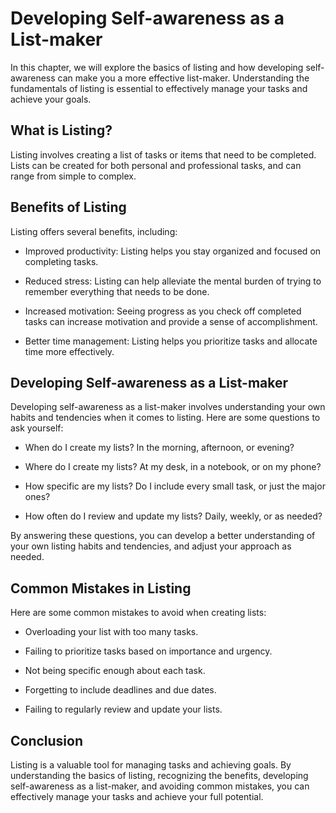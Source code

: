 Developing Self-awareness as a List-maker
=========================================================================================

In this chapter, we will explore the basics of listing and how developing self-awareness can make you a more effective list-maker. Understanding the fundamentals of listing is essential to effectively manage your tasks and achieve your goals.

What is Listing?
----------------

Listing involves creating a list of tasks or items that need to be completed. Lists can be created for both personal and professional tasks, and can range from simple to complex.

Benefits of Listing
-------------------

Listing offers several benefits, including:

* Improved productivity: Listing helps you stay organized and focused on completing tasks.

* Reduced stress: Listing can help alleviate the mental burden of trying to remember everything that needs to be done.

* Increased motivation: Seeing progress as you check off completed tasks can increase motivation and provide a sense of accomplishment.

* Better time management: Listing helps you prioritize tasks and allocate time more effectively.

Developing Self-awareness as a List-maker
-----------------------------------------

Developing self-awareness as a list-maker involves understanding your own habits and tendencies when it comes to listing. Here are some questions to ask yourself:

* When do I create my lists? In the morning, afternoon, or evening?

* Where do I create my lists? At my desk, in a notebook, or on my phone?

* How specific are my lists? Do I include every small task, or just the major ones?

* How often do I review and update my lists? Daily, weekly, or as needed?

By answering these questions, you can develop a better understanding of your own listing habits and tendencies, and adjust your approach as needed.

Common Mistakes in Listing
--------------------------

Here are some common mistakes to avoid when creating lists:

* Overloading your list with too many tasks.

* Failing to prioritize tasks based on importance and urgency.

* Not being specific enough about each task.

* Forgetting to include deadlines and due dates.

* Failing to regularly review and update your lists.

Conclusion
----------

Listing is a valuable tool for managing tasks and achieving goals. By understanding the basics of listing, recognizing the benefits, developing self-awareness as a list-maker, and avoiding common mistakes, you can effectively manage your tasks and achieve your full potential.
